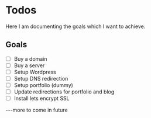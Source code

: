 # Todos
Here I am documenting the goals which I want to achieve.

## Goals
- [ ] Buy a domain
- [ ] Buy a server
- [ ] Setup Wordpress
- [ ] Setup DNS redirection
- [ ] Setup portfolio (dummy)
- [ ] Update redirections for portfolio and blog
- [ ] Install lets encrypt SSL

---more to come in future
